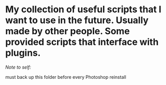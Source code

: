 # My collection of useful scripts that I want to use in the future. Usually made by other people. Some provided scripts that interface with plugins.

*Note to self:*

must back up this folder before every Photoshop reinstall